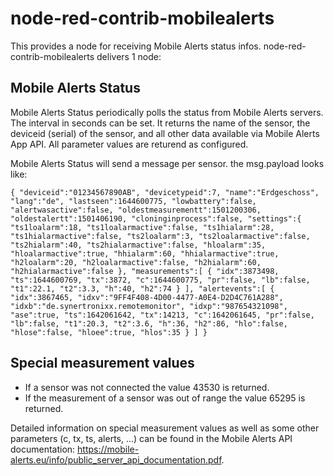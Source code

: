 # node-red-contrib-mobilealerts 

This provides a node for receiving Mobile Alerts status infos. node-red-contrib-mobilealerts delivers 1 node:

## Mobile Alerts Status
Mobile Alerts Status periodically polls the status from Mobile Alerts servers. The interval in seconds can be set. It returns the name of the sensor, the deviceid (serial) of the sensor, and all other data available via Mobile Alerts App API. All parameter values are returend as configured.

Mobile Alerts Status will send a message per sensor. the msg.payload looks like:


`{
	"deviceid":"01234567890AB",
	"devicetypeid":7,
	"name":"Erdgeschoss",
	"lang":"de",
	"lastseen":1644600775,
	"lowbattery":false,
	"alertwasactive":false,
	"oldestmeasurementt":1501200306,
	"oldestalertt":1501406190,
	"cloninginprocess":false,
	"settings":{
		"ts1loalarm":18,
		"ts1loalarmactive":false,
		"ts1hialarm":28,
		"ts1hialarmactive":false,
		"ts2loalarm":3,
		"ts2loalarmactive":false,
		"ts2hialarm":40,
		"ts2hialarmactive":false,
		"hloalarm":35,
		"hloalarmactive":true,
		"hhialarm":60,
		"hhialarmactive":true,
		"h2loalarm":20,
		"h2loalarmactive":false,
		"h2hialarm":60,
		"h2hialarmactive":false
	},
	"measurements":[
		{
			"idx":3873498,
			"ts":1644600769,
			"tx":3872,
			"c":1644600775,
			"pr":false,
			"lb":false,
			"t1":22.1,
			"t2":3.3,
			"h":40,
			"h2":74
		}
	],
	"alertevents":[
		{
			"idx":3867465,
			"idxv":"9FF4F408-4D00-4477-A0E4-D2D4C761A288",
			"idxb":"de.synertronixx.remotemonitor",
			"idxp":"987654321098",
			"ase":true,
			"ts":1642061642,
			"tx":14213,
			"c":1642061645,
			"pr":false,
			"lb":false,
			"t1":20.3,
			"t2":3.6,
			"h":36,
			"h2":86,
			"hlo":false,
			"hlose":false,
			"hloee":true,
			"hlos":35
		}
	]
}`

## Special measurement values
- If a sensor was not connected the value 43530 is returned.
- If the measurement of a sensor was out of range the value 65295 is returned.

Detailed information on special measurement values as well as some other parameters (c, tx, ts, alerts, ...) can be found in the Mobile Alerts API documentation: https://mobile-alerts.eu/info/public_server_api_documentation.pdf.
